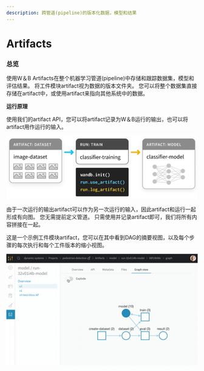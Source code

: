 ```yaml
---
description: 跨管道(pipeline)的版本化数据，模型和结果
---
```


# Artifacts

### **总览**

使用W＆B Artifacts在整个机器学习管道\(pipeline\)中存储和跟踪数据集，模型和评估结果。 将工件模块artifact视为数据的版本文件夹。 您可以将整个数据集直接存储在artifact中，或使用artifact来指向其他系统中的数据。

**运行原理**

 使用我们的artifact API，您可以将artifact记录为W＆B运行的输出，也可以将artifact用作运行的输入。

![](../.gitbook/assets/simple-artifact-diagram-2.png)

由于一次运行的输出artifact可以作为另一次运行的输入，因此artifact和运行一起形成有向图。 您无需提前定义管道。 只需使用并记录artifact即可，我们将所有内容拼接在一起。

 这是一个示例工件模块artifact，您可以在其中看到DAG的摘要视图，以及每个步骤的每次执行和每个工件版本的缩小视图。

![](../.gitbook/assets/2020-09-03-15.59.43.gif)



